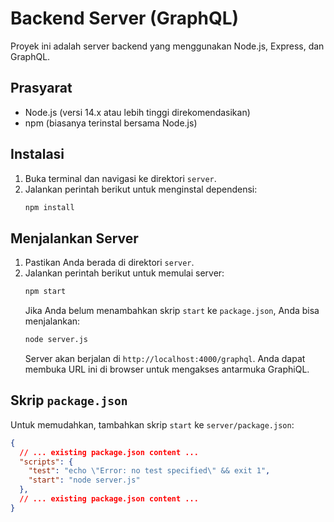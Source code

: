 # Backend Server (GraphQL)

Proyek ini adalah server backend yang menggunakan Node.js, Express, dan GraphQL.

## Prasyarat

- Node.js (versi 14.x atau lebih tinggi direkomendasikan)
- npm (biasanya terinstal bersama Node.js)

## Instalasi

1.  Buka terminal dan navigasi ke direktori `server`.
2.  Jalankan perintah berikut untuk menginstal dependensi:
    ```bash
    npm install
    ```

## Menjalankan Server

1.  Pastikan Anda berada di direktori `server`.
2.  Jalankan perintah berikut untuk memulai server:
    ```bash
    npm start
    ```
    Jika Anda belum menambahkan skrip `start` ke `package.json`, Anda bisa menjalankan:
    ```bash
    node server.js
    ```
    Server akan berjalan di `http://localhost:4000/graphql`. Anda dapat membuka URL ini di browser untuk mengakses antarmuka GraphiQL.

## Skrip `package.json`

Untuk memudahkan, tambahkan skrip `start` ke `server/package.json`:

```json:c%3A%5CDaffa%5CKuliah%5CSMT%206%5CIAE%5CTUGAS%5CTUGAS%203%5Cserver%5Cpackage.json
{
  // ... existing package.json content ...
  "scripts": {
    "test": "echo \"Error: no test specified\" && exit 1",
    "start": "node server.js"
  },
  // ... existing package.json content ...
}